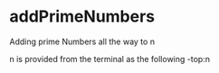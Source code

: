 # addPrimeNumbers
Adding prime Numbers all the way to n

n is provided from the terminal as the following -top:n
